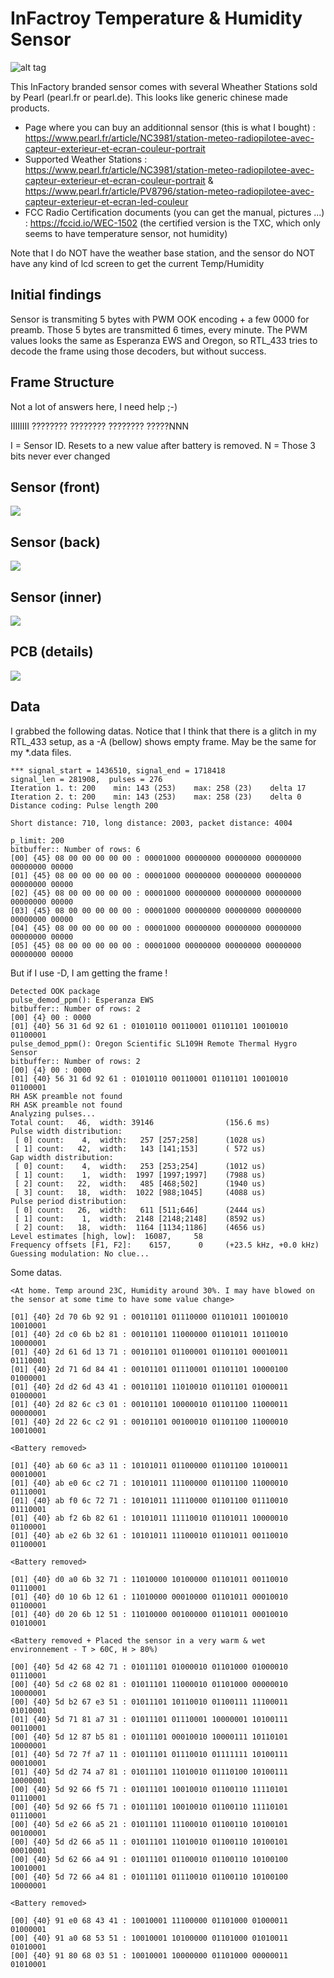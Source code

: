 # InFactroy Temperature & Humidity Sensor

![alt tag](https://raw.githubusercontent.com/gbraux/rtl_433_tests/master/tests/InFactroy-Temp-Humidity-Sensor-T05K-THC/front.JPG)

This InFactory branded sensor comes with several Wheather Stations sold by Pearl (pearl.fr or pearl.de). This looks like generic chinese made products.
- Page where you can buy an additionnal sensor (this is what I bought) : https://www.pearl.fr/article/NC3981/station-meteo-radiopilotee-avec-capteur-exterieur-et-ecran-couleur-portrait
- Supported Weather Stations : https://www.pearl.fr/article/NC3981/station-meteo-radiopilotee-avec-capteur-exterieur-et-ecran-couleur-portrait & https://www.pearl.fr/article/PV8796/station-meteo-radiopilotee-avec-capteur-exterieur-et-ecran-led-couleur
- FCC Radio Certification documents (you can get the manual, pictures ...) : https://fccid.io/WEC-1502 (the certified version is the TXC, which only seems to have temperature sensor, not humidity)

Note that I do NOT have the weather base station, and the sensor do NOT have any kind of lcd screen to get the current Temp/Humidity 

## Initial findings

Sensor is transmiting 5 bytes with PWM OOK encoding + a few 0000 for preamb. Those 5 bytes are transmitted 6 times, every minute.
The PWM values looks the same as Esperanza EWS and Oregon, so RTL_433 tries to decode the frame using those decoders, but without success.

## Frame Structure

Not a lot of answers here, I need help ;-)

IIIIIIII ???????? ???????? ???????? ?????NNN

I = Sensor ID. Resets to a new value after battery is removed.
N = Those 3 bits never ever changed

## Sensor (front)
![](front.JPG)

## Sensor (back)
![](rear.JPG)

## Sensor (inner)
![](inside.JPG)

## PCB (details)
![](PCB_details.JPG)

## Data

I grabbed the following datas. Notice that I think that there is a glitch in my RTL_433 setup, as a -A (bellow) shows empty frame. May be the same for my *.data files.

```
*** signal_start = 1436510, signal_end = 1718418
signal_len = 281908,  pulses = 276
Iteration 1. t: 200    min: 143 (253)    max: 258 (23)    delta 17
Iteration 2. t: 200    min: 143 (253)    max: 258 (23)    delta 0
Distance coding: Pulse length 200

Short distance: 710, long distance: 2003, packet distance: 4004

p_limit: 200
bitbuffer:: Number of rows: 6
[00] {45} 08 00 00 00 00 00 : 00001000 00000000 00000000 00000000 00000000 00000
[01] {45} 08 00 00 00 00 00 : 00001000 00000000 00000000 00000000 00000000 00000
[02] {45} 08 00 00 00 00 00 : 00001000 00000000 00000000 00000000 00000000 00000
[03] {45} 08 00 00 00 00 00 : 00001000 00000000 00000000 00000000 00000000 00000
[04] {45} 08 00 00 00 00 00 : 00001000 00000000 00000000 00000000 00000000 00000
[05] {45} 08 00 00 00 00 00 : 00001000 00000000 00000000 00000000 00000000 00000
```

But if I use -D, I am getting the frame !

```
Detected OOK package
pulse_demod_ppm(): Esperanza EWS
bitbuffer:: Number of rows: 2
[00] {4} 00 : 0000
[01] {40} 56 31 6d 92 61 : 01010110 00110001 01101101 10010010 01100001
pulse_demod_ppm(): Oregon Scientific SL109H Remote Thermal Hygro Sensor
bitbuffer:: Number of rows: 2
[00] {4} 00 : 0000
[01] {40} 56 31 6d 92 61 : 01010110 00110001 01101101 10010010 01100001
RH ASK preamble not found
RH ASK preamble not found
Analyzing pulses...
Total count:   46,  width: 39146                (156.6 ms)
Pulse width distribution:
 [ 0] count:    4,  width:   257 [257;258]      (1028 us)
 [ 1] count:   42,  width:   143 [141;153]      ( 572 us)
Gap width distribution:
 [ 0] count:    4,  width:   253 [253;254]      (1012 us)
 [ 1] count:    1,  width:  1997 [1997;1997]    (7988 us)
 [ 2] count:   22,  width:   485 [468;502]      (1940 us)
 [ 3] count:   18,  width:  1022 [988;1045]     (4088 us)
Pulse period distribution:
 [ 0] count:   26,  width:   611 [511;646]      (2444 us)
 [ 1] count:    1,  width:  2148 [2148;2148]    (8592 us)
 [ 2] count:   18,  width:  1164 [1134;1186]    (4656 us)
Level estimates [high, low]:  16087,     58
Frequency offsets [F1, F2]:    6157,      0     (+23.5 kHz, +0.0 kHz)
Guessing modulation: No clue...
```

Some datas.

```
<At home. Temp around 23C, Humidity around 30%. I may have blowed on the sensor at some time to have some value change>

[01] {40} 2d 70 6b 92 91 : 00101101 01110000 01101011 10010010 10010001
[01] {40} 2d c0 6b b2 81 : 00101101 11000000 01101011 10110010 10000001
[01] {40} 2d 61 6d 13 71 : 00101101 01100001 01101101 00010011 01110001
[01] {40} 2d 71 6d 84 41 : 00101101 01110001 01101101 10000100 01000001
[01] {40} 2d d2 6d 43 41 : 00101101 11010010 01101101 01000011 01000001
[01] {40} 2d 82 6c c3 01 : 00101101 10000010 01101100 11000011 00000001
[01] {40} 2d 22 6c c2 91 : 00101101 00100010 01101100 11000010 10010001

<Battery removed>

[01] {40} ab 60 6c a3 11 : 10101011 01100000 01101100 10100011 00010001
[01] {40} ab e0 6c c2 71 : 10101011 11100000 01101100 11000010 01110001
[01] {40} ab f0 6c 72 71 : 10101011 11110000 01101100 01110010 01110001
[01] {40} ab f2 6b 82 61 : 10101011 11110010 01101011 10000010 01100001
[01] {40} ab e2 6b 32 61 : 10101011 11100010 01101011 00110010 01100001

<Battery removed>

[01] {40} d0 a0 6b 32 71 : 11010000 10100000 01101011 00110010 01110001
[01] {40} d0 10 6b 12 61 : 11010000 00010000 01101011 00010010 01100001
[01] {40} d0 20 6b 12 51 : 11010000 00100000 01101011 00010010 01010001

<Battery removed + Placed the sensor in a very warm & wet environnement - T > 60C, H > 80%)

[00] {40} 5d 42 68 42 71 : 01011101 01000010 01101000 01000010 01110001
[00] {40} 5d c2 68 02 81 : 01011101 11000010 01101000 00000010 10000001
[00] {40} 5d b2 67 e3 51 : 01011101 10110010 01100111 11100011 01010001
[01] {40} 5d 71 81 a7 31 : 01011101 01110001 10000001 10100111 00110001
[00] {40} 5d 12 87 b5 81 : 01011101 00010010 10000111 10110101 10000001
[01] {40} 5d 72 7f a7 11 : 01011101 01110010 01111111 10100111 00010001
[01] {40} 5d d2 74 a7 81 : 01011101 11010010 01110100 10100111 10000001
[00] {40} 5d 92 66 f5 71 : 01011101 10010010 01100110 11110101 01110001
[00] {40} 5d 92 66 f5 71 : 01011101 10010010 01100110 11110101 01110001
[00] {40} 5d e2 66 a5 21 : 01011101 11100010 01100110 10100101 00100001
[00] {40} 5d d2 66 a5 11 : 01011101 11010010 01100110 10100101 00010001
[00] {40} 5d 62 66 a4 91 : 01011101 01100010 01100110 10100100 10010001
[00] {40} 5d 72 66 a4 81 : 01011101 01110010 01100110 10100100 10000001

<Battery removed>

[00] {40} 91 e0 68 43 41 : 10010001 11100000 01101000 01000011 01000001
[00] {40} 91 a0 68 53 51 : 10010001 10100000 01101000 01010011 01010001
[00] {40} 91 80 68 03 51 : 10010001 10000000 01101000 00000011 01010001
```
